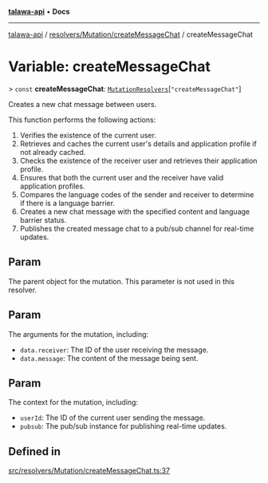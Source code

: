 [**talawa-api**](../../../../README.md) • **Docs**

***

[talawa-api](../../../../modules.md) / [resolvers/Mutation/createMessageChat](../README.md) / createMessageChat

# Variable: createMessageChat

\> `const` **createMessageChat**: [`MutationResolvers`](../../../../types/generatedGraphQLTypes/type-aliases/MutationResolvers.md)\[`"createMessageChat"`\]

Creates a new chat message between users.

This function performs the following actions:
1. Verifies the existence of the current user.
2. Retrieves and caches the current user's details and application profile if not already cached.
3. Checks the existence of the receiver user and retrieves their application profile.
4. Ensures that both the current user and the receiver have valid application profiles.
5. Compares the language codes of the sender and receiver to determine if there is a language barrier.
6. Creates a new chat message with the specified content and language barrier status.
7. Publishes the created message chat to a pub/sub channel for real-time updates.

## Param

The parent object for the mutation. This parameter is not used in this resolver.

## Param

The arguments for the mutation, including:
  - `data.receiver`: The ID of the user receiving the message.
  - `data.message`: The content of the message being sent.

## Param

The context for the mutation, including:
  - `userId`: The ID of the current user sending the message.
  - `pubsub`: The pub/sub instance for publishing real-time updates.

## Defined in

[src/resolvers/Mutation/createMessageChat.ts:37](https://github.com/PalisadoesFoundation/talawa-api/blob/67d017fd9312183a6b2bae1b160bc814f56ab5c2/src/resolvers/Mutation/createMessageChat.ts#L37)
